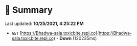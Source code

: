 # 📖 Summary
Last updated: **10/25/2021, 4:25:22 PM**

- `GET` [https://Bhadwa-sala.toxicblte.repl.co](https://Bhadwa-sala.toxicblte.repl.co) - **Down** (120235ms)
